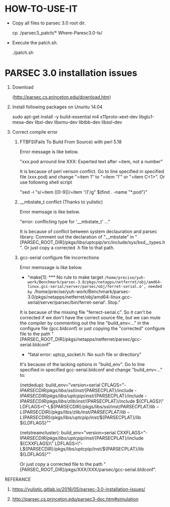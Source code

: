 # HOW-TO-USE-IT

- Copy all files to parsec 3.0 root dir.

  cp ./parsec3_patch/* Where-Paresc3.0-Is/

- Execute the patch.sh.

  ./patch.sh


# PARSEC 3.0 installation issues

1. Download

    (http://parsec.cs.princeton.edu/download.htm)

2. Install following packages on Ununtu 14.04

    sudo apt-get install -y build-essential m4 x11proto-xext-dev libglu1-mesa-dev libxi-dev libxmu-dev libtbb-dev libssl-dev

3. Correct compile error

    1) FTBFS(Fails To Build From Source) with perl 5.18
    
        Error message is like below.

        "xxx.pod arround line XXX: Experted text after =item, not a number"

        It is because of perl verison conflict. Go to line specified in specified file (xxx.pod) and change "=item 1" to "=item '1'" or "=item C<1>". Or use following shell script

        "sed -i "s/=item \([0-9]\)/=item '\1'/g" $(find . -name "*.pod")"

    2) __mbstate_t conflict (Thanks to yulistic)
    
        Error memsage is like below.

        "error: conflicting type for '__mbstate_t' ..."

        It is because of conflict between system declauration and parsec library. Comment out the declaration of "__mbstate" in "[PARSEC_ROOT_DIR]/pkgs/libs/uptcpip/src/include/sys/bsd__types.h". Or just copy a corrected .h file to that path.

    3) gcc-serial configure file incorrections
    
        Error memssage is like below.

        - "make[1]: *** No rule to make target `/home/precise/yuh-work/Benchmark/parsec-3.0/pkgs/netapps/netferret/obj/amd64-linux.gcc-serial/server/parsec/obj/ferret-serial.o', needed by `/home/precise/yuh-work/Benchmark/parsec-3.0/pkgs/netapps/netferret/obj/amd64-linux.gcc-serial/server/parsec/bin/ferret-serial'.  Stop."

        It is because of the missing file "ferrect-serial.c". So it can't be corrected if we don't have the correct source file, but we can mute the compiler by commenting out the line "build_env=..." in the configure file (gcc.bldconf) or just copying the "corrected" configure file to the path "[PARSEC_ROOT_DIR]/pkgs/netapps/netferret/parsec/gcc-serial.bldconf"

        - "fatal error: uptcp_socket.h: No such file or directiory"

        It's because of the lacking options in "build_env". Go to line specified in specified gcc-serial.bldconf and change "build_env=..." to:

        (netdedup): build_env="version=serial CFLAGS=\"-I${PARSECDIR}/pkgs/libs/ssl/inst/${PARSECPLAT}/include -I${PARSECDIR}/pkgs/libs/uptcpip/inst/${PARSECPLAT}/include -I${PARSECDIR}/pkgs/libs/zlib/inst/${PARSECPLAT}/include ${CFLAGS}\" LDFLAGS=\"-L${PARSECDIR}/pkgs/libs/ssl/inst/${PARSECPLAT}/lib -L${PARSECDIR}/pkgs/libs/zlib/inst/${PARSECPLAT}/lib -L${PARSECDIR}/pkgs/libs/uptcpip/inst/${PARSECPLAT}/lib ${LDFLAGS}\""

        (netstreamcluster): build_env="version=serial CXXFLAGS=\"-I${PARSECDIR}/pkgs/libs/uptcpip/inst/${PARSECPLAT}/include ${CXXFLAGS}\" LDFLAGS=\"-L${PARSECDIR}/pkgs/libs/uptcpip/inst/${PARSECPLAT}/lib ${LDFLAGS}\""
        
        Or just copy a corrected file to the path "[PARSEC_ROOT_DIR]/pkgs/XXX/XXX/parsec/gcc-serial.bldconf".

REFERANCE

1. https://yulistic.gitlab.io/2016/05/parsec-3.0-installation-issues/

2. http://parsec.cs.princeton.edu/parsec3-doc.htm#simulation        
   
